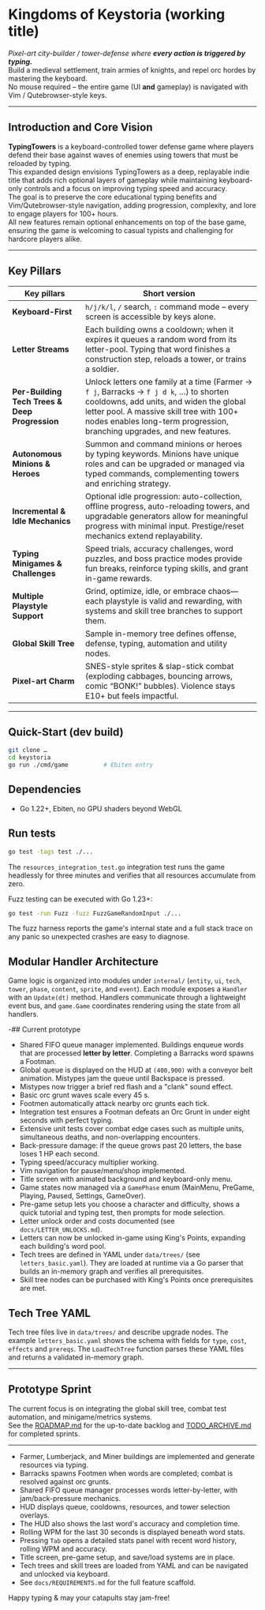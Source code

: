 # Kingdoms of Keystoria (working title)

*Pixel-art city-builder / tower-defense where **every action is triggered by typing.***  
Build a medieval settlement, train armies of knights, and repel orc hordes by mastering the keyboard.  
No mouse required – the entire game (UI **and** gameplay) is navigated with Vim / Qutebrowser-style keys.

---

## Introduction and Core Vision

**TypingTowers** is a keyboard-controlled tower defense game where players defend their base against waves of enemies using towers that must be reloaded by typing.  
This expanded design envisions TypingTowers as a deep, replayable indie title that adds rich optional layers of gameplay while maintaining keyboard-only controls and a focus on improving typing speed and accuracy.  
The goal is to preserve the core educational typing benefits and Vim/Qutebrowser-style navigation, adding progression, complexity, and lore to engage players for 100+ hours.  
All new features remain optional enhancements on top of the base game, ensuring the game is welcoming to casual typists and challenging for hardcore players alike.

---

## Key Pillars

| Key pillars | Short version |
|-------------|---------------|
| **Keyboard-First** | `h/j/k/l`, `/` search, `:` command mode – every screen is accessible by keys alone. |
| **Letter Streams** | Each building owns a cooldown; when it expires it queues a random word from its letter-pool. Typing that word finishes a construction step, reloads a tower, or trains a soldier. |
| **Per-Building Tech Trees & Deep Progression** | Unlock letters one family at a time (Farmer → `f j`, Barracks → `f j d k`, …) to shorten cooldowns, add units, and widen the global letter pool. A massive skill tree with 100+ nodes enables long-term progression, branching upgrades, and new features. |
| **Autonomous Minions & Heroes** | Summon and command minions or heroes by typing keywords. Minions have unique roles and can be upgraded or managed via typed commands, complementing towers and enriching strategy. |
| **Incremental & Idle Mechanics** | Optional idle progression: auto-collection, offline progress, auto-reloading towers, and upgradable generators allow for meaningful progress with minimal input. Prestige/reset mechanics extend replayability. |
| **Typing Minigames & Challenges** | Speed trials, accuracy challenges, word puzzles, and boss practice modes provide fun breaks, reinforce typing skills, and grant in-game rewards. |
| **Multiple Playstyle Support** | Grind, optimize, idle, or embrace chaos—each playstyle is valid and rewarding, with systems and skill tree branches to support them. |
| **Global Skill Tree** | Sample in-memory tree defines offense, defense, typing, automation and utility nodes. |
| **Pixel-art Charm** | SNES-style sprites & slap-stick combat (exploding cabbages, bouncing arrows, comic “BONK!” bubbles). Violence stays E10+ but feels impactful. |

---

## Quick-Start (dev build)

```bash
git clone …
cd keystoria
go run ./cmd/game          # Ebiten entry
```

## Dependencies

- Go 1.22+, Ebiten, no GPU shaders beyond WebGL

## Run tests

```bash
go test -tags test ./...
```

The `resources_integration_test.go` integration test runs the game headlessly
for three minutes and verifies that all resources accumulate from zero.

Fuzz testing can be executed with Go 1.23+:

```bash
go test -run Fuzz -fuzz FuzzGameRandomInput ./...
```

The fuzz harness reports the game's internal state and a full stack trace on
any panic so unexpected crashes are easy to diagnose.

## Modular Handler Architecture

Game logic is organized into modules under `internal/` (`entity`, `ui`, `tech`,
`tower`, `phase`, `content`, `sprite`, and `event`). Each module exposes a
`Handler` with an `Update(dt)` method. Handlers communicate through a lightweight
event bus, and `game.Game` coordinates rendering using the state from all
handlers.

-## Current prototype

- Shared FIFO queue manager implemented. Buildings enqueue words that are processed **letter by letter**. Completing a Barracks word spawns a Footman.
- Global queue is displayed on the HUD at `(400,900)` with a conveyor belt animation. Mistypes jam the queue until Backspace is pressed.
- Mistypes now trigger a brief red flash and a "clank" sound effect.
- Basic orc grunt waves scale every 45 s.
- Footmen automatically attack nearby orc grunts each tick.
- Integration test ensures a Footman defeats an Orc Grunt in under eight seconds with perfect typing.
- Extensive unit tests cover combat edge cases such as multiple units, simultaneous deaths, and non-overlapping encounters.
- Back-pressure damage: if the queue grows past 20 letters, the base loses 1 HP each second.
- Typing speed/accuracy multiplier working.
- Vim navigation for pause/menu/shop implemented.
- Title screen with animated background and keyboard-only menu.
- Game states now managed via a `GamePhase` enum (MainMenu, PreGame, Playing, Paused, Settings, GameOver).
- Pre-game setup lets you choose a character and difficulty, shows a quick
  tutorial and typing test, then prompts for mode selection.
- Letter unlock order and costs documented (see `docs/LETTER_UNLOCKS.md`).
- Letters can now be unlocked in-game using King's Points, expanding each building's word pool.
- Tech trees are defined in YAML under `data/trees/` (see `letters_basic.yaml`). They are loaded at runtime via a Go parser that builds an in-memory graph and verifies all prerequisites.
- Skill tree nodes can be purchased with King's Points once prerequisites are met.

## Tech Tree YAML

Tech tree files live in `data/trees/` and describe upgrade nodes. The example
`letters_basic.yaml` shows the schema with fields for `type`, `cost`, `effects`
and `prereqs`. The `LoadTechTree` function parses these YAML files and returns a
validated in-memory graph.

---

## Prototype Sprint

The current focus is on integrating the global skill tree, combat test automation, and minigame/metrics systems.  
See the [ROADMAP.md](./ROADMAP.md) for the up-to-date backlog and [TODO_ARCHIVE.md](./TODO_ARCHIVE.md) for completed sprints.

---

- Farmer, Lumberjack, and Miner buildings are implemented and generate resources via typing.
- Barracks spawns Footmen when words are completed; combat is resolved against orc grunts.
- Shared FIFO queue manager processes words letter-by-letter, with jam/back-pressure mechanics.
- HUD displays queue, cooldowns, resources, and tower selection overlays.
- The HUD also shows the last word's accuracy and completion time.
- Rolling WPM for the last 30 seconds is displayed beneath word stats.
- Pressing `Tab` opens a detailed stats panel with recent word history, rolling WPM and accuracy.
- Title screen, pre-game setup, and save/load systems are in place.
- Tech trees and skill trees are loaded from YAML and can be navigated and unlocked via keyboard.
- See `docs/REQUIREMENTS.md` for the full feature scaffold.

Happy typing & may your catapults stay jam-free!
